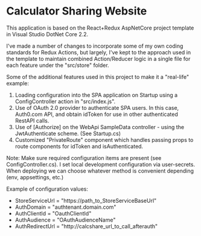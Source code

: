 # Calculator Sharing Website

This application is based on the React+Redux AspNetCore project template in 
Visual Studio DotNet Core 2.2.

I've made a number of changes to incorporate some of my own coding standards for Redux Actions, but largely,
I've kept to the approach used in the template to maintain combined Action/Reducer logic in a single file
for each feature under the "src/store" folder.

Some of the additional features used in this project to make it a "real-life" example:
1. Loading configuration into the SPA application on Startup using a ConfigController action in "src/index.js".
2. Use of OAuth 2.0 provider to authenticate SPA users. In this case, Auth0.com API, and obtain idToken for use
   in other authenticated RestAPI calls.
3. Use of [Authorize] on the WebApi SampleData controller - using the JwtAuthenticate scheme. (See Startup.cs)
4. Customized "PrivateRoute" component which handles passing props to route components for idToken and isAuthenticated.

Note: Make sure required configuration items are present (see ConfigController.cs). I set local development
configuration via user-secrets. When deploying we can choose whatever method is convenient depending  (env, appsettings, etc.)

Example of configuration values:
* StoreServiceUrl = "https://path_to_StoreServiceBaseUrl"
* AuthDomain = "authtenant.domain.com"
* AuthClientId = "OauthClientId"
* AuthAudience = "OAuthAudienceName"
* AuthRedirectUrl = "http://calcshare_url_to_call_afterauth"

